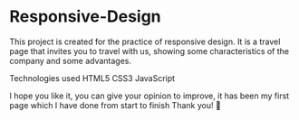 # Responsive-Design
This project is created for the practice of responsive design.
It is a travel page that invites you to travel with us, showing some characteristics of the company and some advantages.

Technologies used
HTML5
CSS3
JavaScript

I hope you like it, you can give your opinion to improve, it has been my first page which I have done from start to finish
Thank you! 🥊
